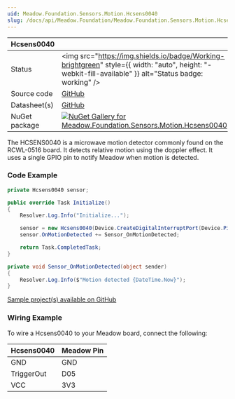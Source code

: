```yaml
---
uid: Meadow.Foundation.Sensors.Motion.Hcsens0040
slug: /docs/api/Meadow.Foundation/Meadow.Foundation.Sensors.Motion.Hcsens0040
---
```


| Hcsens0040 | |
|--------|--------|
| Status | <img src="https://img.shields.io/badge/Working-brightgreen" style={{ width: "auto", height: "-webkit-fill-available" }} alt="Status badge: working" /> |
| Source code | [GitHub](https://github.com/WildernessLabs/Meadow.Foundation/tree/main/Source/Meadow.Foundation.Peripherals/Sensors.Motion.Hcsens0040) |
| Datasheet(s) | [GitHub](https://github.com/WildernessLabs/Meadow.Foundation/tree/main/Source/Meadow.Foundation.Peripherals/Sensors.Motion.Hcsens0040/Datasheet) |
| NuGet package | <a href="https://www.nuget.org/packages/Meadow.Foundation.Sensors.Motion.Hcsens0040/" target="_blank"><img src="https://img.shields.io/nuget/v/Meadow.Foundation.Sensors.Motion.Hcsens0040.svg?label=Meadow.Foundation.Sensors.Motion.Hcsens0040" alt="NuGet Gallery for Meadow.Foundation.Sensors.Motion.Hcsens0040" /></a> |

The HCSENS0040 is a microwave motion detector commonly found on the RCWL-0516 board. It detects relative motion using the doppler effect. It uses a single GPIO pin to notify Meadow when motion is detected.

### Code Example

```csharp
private Hcsens0040 sensor;

public override Task Initialize()
{
    Resolver.Log.Info("Initialize...");

    sensor = new Hcsens0040(Device.CreateDigitalInterruptPort(Device.Pins.D05, Meadow.Hardware.InterruptMode.EdgeBoth));
    sensor.OnMotionDetected += Sensor_OnMotionDetected;

    return Task.CompletedTask;
}

private void Sensor_OnMotionDetected(object sender)
{
    Resolver.Log.Info($"Motion detected {DateTime.Now}");
}

```

[Sample project(s) available on GitHub](https://github.com/WildernessLabs/Meadow.Foundation/tree/main/Source/Meadow.Foundation.Peripherals/Sensors.Motion.Hcsens0040/Samples/Hcsens0040_Sample)

### Wiring Example

To wire a Hcsens0040 to your Meadow board, connect the following:

| Hcsens0040 | Meadow Pin  |
|------------|-------------|
| GND        | GND         |
| TriggerOut | D05         |
| VCC        | 3V3         |






